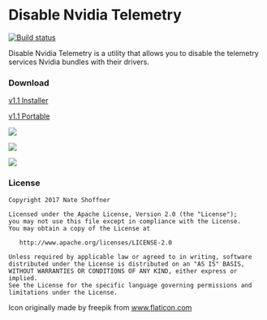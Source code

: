 Disable Nvidia Telemetry
====================

[![Build status](https://ci.appveyor.com/api/projects/status/ehusy6jle2om8t3g/branch/master?svg=true)](https://ci.appveyor.com/project/NateShoffner/disable-nvidia-telemetry/branch/master)


Disable Nvidia Telemetry is a utility that allows you to disable the telemetry services Nvidia bundles with their drivers.

 ### Download ###

 [v1.1 Installer](https://github.com/NateShoffner/Disable-Nvidia-Telemetry/releases/download/1.1/Disable.Nvidia.Telemetry.1.1.0.16.Setup.exe)
 
 [v1.1 Portable](https://github.com/NateShoffner/Disable-Nvidia-Telemetry/releases/download/1.1/Disable.Nvidia.Telemetry.1.1.0.16.Portable.exe)


![](http://i.imgur.com/0w5eIdN.png)

![](http://i.imgur.com/ulsBmfd.png)

![](http://i.imgur.com/l8PBL3B.png)

 ### License ###

    Copyright 2017 Nate Shoffner

    Licensed under the Apache License, Version 2.0 (the "License");
    you may not use this file except in compliance with the License.
    You may obtain a copy of the License at

       http://www.apache.org/licenses/LICENSE-2.0

    Unless required by applicable law or agreed to in writing, software
    distributed under the License is distributed on an "AS IS" BASIS,
    WITHOUT WARRANTIES OR CONDITIONS OF ANY KIND, either express or implied.
    See the License for the specific language governing permissions and
    limitations under the License.

Icon originally made by freepik from www.flaticon.com